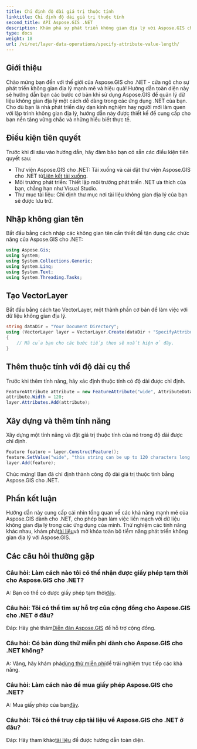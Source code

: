 ```yaml
---
title: Chỉ định độ dài giá trị thuộc tính
linktitle: Chỉ định độ dài giá trị thuộc tính
second_title: API Aspose.GIS .NET
description: Khám phá sự phát triển không gian địa lý với Aspose.GIS cho .NET. Dễ dàng quản lý và thao tác dữ liệu không gian trong các ứng dụng .NET của bạn.
type: docs
weight: 18
url: /vi/net/layer-data-operations/specify-attribute-value-length/
---
```

## Giới thiệu
Chào mừng bạn đến với thế giới của Aspose.GIS cho .NET - cửa ngõ cho sự phát triển không gian địa lý mạnh mẽ và hiệu quả! Hướng dẫn toàn diện này sẽ hướng dẫn bạn các bước cơ bản khi sử dụng Aspose.GIS để quản lý dữ liệu không gian địa lý một cách dễ dàng trong các ứng dụng .NET của bạn. Cho dù bạn là nhà phát triển dày dạn kinh nghiệm hay người mới làm quen với lập trình không gian địa lý, hướng dẫn này được thiết kế để cung cấp cho bạn nền tảng vững chắc và những hiểu biết thực tế.
## Điều kiện tiên quyết
Trước khi đi sâu vào hướng dẫn, hãy đảm bảo bạn có sẵn các điều kiện tiên quyết sau:
-  Thư viện Aspose.GIS cho .NET: Tải xuống và cài đặt thư viện Aspose.GIS cho .NET từ[Liên kết tải xuống](https://releases.aspose.com/gis/net/).
- Môi trường phát triển: Thiết lập môi trường phát triển .NET ưa thích của bạn, chẳng hạn như Visual Studio.
- Thư mục tài liệu: Chỉ định thư mục nơi tài liệu không gian địa lý của bạn sẽ được lưu trữ.
## Nhập không gian tên
Bắt đầu bằng cách nhập các không gian tên cần thiết để tận dụng các chức năng của Aspose.GIS cho .NET:
```csharp
using Aspose.Gis;
using System;
using System.Collections.Generic;
using System.Linq;
using System.Text;
using System.Threading.Tasks;
```
## Tạo VectorLayer
Bắt đầu bằng cách tạo VectorLayer, một thành phần cơ bản để làm việc với dữ liệu không gian địa lý.
```csharp
string dataDir = "Your Document Directory";
using (VectorLayer layer = VectorLayer.Create(dataDir + "SpecifyAttributeValueLength_out.shp", Drivers.Shapefile))
{
    // Mã của bạn cho các bước tiếp theo sẽ xuất hiện ở đây.
}
```
## Thêm thuộc tính với độ dài cụ thể
Trước khi thêm tính năng, hãy xác định thuộc tính có độ dài được chỉ định.
```csharp
FeatureAttribute attribute = new FeatureAttribute("wide", AttributeDataType.String);
attribute.Width = 120;
layer.Attributes.Add(attribute);
```
## Xây dựng và thêm tính năng
Xây dựng một tính năng và đặt giá trị thuộc tính của nó trong độ dài được chỉ định.
```csharp
Feature feature = layer.ConstructFeature();
feature.SetValue("wide", "this string can be up to 120 characters long now.");
layer.Add(feature);
```
Chúc mừng! Bạn đã chỉ định thành công độ dài giá trị thuộc tính bằng Aspose.GIS cho .NET.
## Phần kết luận
 Hướng dẫn này cung cấp cái nhìn tổng quan về các khả năng mạnh mẽ của Aspose.GIS dành cho .NET, cho phép bạn làm việc liền mạch với dữ liệu không gian địa lý trong các ứng dụng của mình. Thử nghiệm các tính năng khác nhau, khám phá[tài liệu](https://reference.aspose.com/gis/net/)và mở khóa toàn bộ tiềm năng phát triển không gian địa lý với Aspose.GIS.
## Các câu hỏi thường gặp
### Câu hỏi: Làm cách nào tôi có thể nhận được giấy phép tạm thời cho Aspose.GIS cho .NET?
 A: Bạn có thể có được giấy phép tạm thời[đây](https://purchase.aspose.com/temporary-license/).
### Câu hỏi: Tôi có thể tìm sự hỗ trợ của cộng đồng cho Aspose.GIS cho .NET ở đâu?
 Đáp: Hãy ghé thăm[Diễn đàn Aspose.GIS](https://forum.aspose.com/c/gis/33) để hỗ trợ cộng đồng.
### Câu hỏi: Có bản dùng thử miễn phí dành cho Aspose.GIS cho .NET không?
 A: Vâng, hãy khám phá[dùng thử miễn phí](https://releases.aspose.com/)để trải nghiệm trực tiếp các khả năng.
### Câu hỏi: Làm cách nào để mua giấy phép Aspose.GIS cho .NET?
 A: Mua giấy phép của bạn[đây](https://purchase.aspose.com/buy).
### Câu hỏi: Tôi có thể truy cập tài liệu về Aspose.GIS cho .NET ở đâu?
 Đáp: Hãy tham khảo[tài liệu](https://reference.aspose.com/gis/net/) để được hướng dẫn toàn diện.